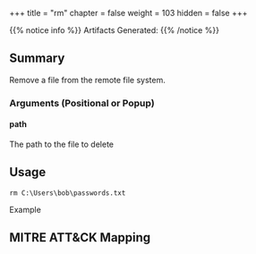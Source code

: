 +++
title = "rm"
chapter = false
weight = 103
hidden = false
+++

{{% notice info %}}
Artifacts Generated: 
{{% /notice %}}

## Summary

Remove a file from the remote file system.

### Arguments (Positional or Popup)

#### path
The path to the file to delete

## Usage
```
rm C:\Users\bob\passwords.txt
```

Example


## MITRE ATT&CK Mapping
